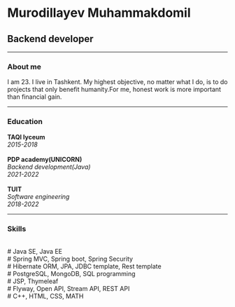 <h1>Murodillayev Muhammakdomil</h1>
<h2>Backend developer</h2>
<hr>
<h3>About me</h3>
<p>I am 23. I live in Tashkent. My highest objective, no matter what I do, is to do projects that only
benefit humanity.For me, honest work is more important than financial gain.</p>
<hr>
<h3>Education</h3>
<b>TAQI lyceum</b>
<br><i> 2015-2018</i>
<br>
<br><b>PDP academy(UNICORN)</b>
<br><i>Backend development(Java)</i>
<br><i>2021-2022</i>
<br>
<br>
<b>TUIT</b>
<br><i>Software engineering</i>
<br><i> 2018-2022</i>
<hr>
<h3>Skills</h3>
<br># Java SE, Java EE
<br># Spring MVC, Spring boot, Spring Security
<br># Hibernate ORM, JPA, JDBC template, Rest template
<br># PostgreSQL, MongoDB, SQL programming
<br># JSP, Thymeleaf
<br># Flyway, Open API, Stream API, REST API
<br># C++, HTML, CSS, MATH
<!--
**MuhammadkomilMurodillayev/MuhammadkomilMurodillayev** is a ✨ _special_ ✨ repository because its `README.md` (this file) appears on your GitHub profile.

Here are some ideas to get you started:

- 🔭 I’m currently working on ...
- 🌱 I’m currently learning ...
- 👯 I’m looking to collaborate on ...
- 🤔 I’m looking for help with ...
- 💬 Ask me about ...
- 📫 How to reach me: ...
- 😄 Pronouns: ...
- ⚡ Fun fact: ...
-->
